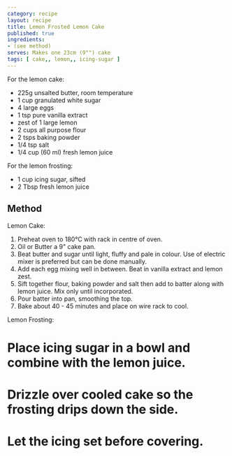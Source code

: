 ```yaml
---
category: recipe
layout: recipe
title: Lemon Frosted Lemon Cake
published: true
ingredients:
- (see method)
serves: Makes one 23cm (9"") cake
tags: [ cake,, lemon,, icing-sugar ]
---
```


For the lemon cake:

* 225g unsalted butter, room temperature
* 1 cup granulated white sugar
* 4 large eggs
* 1 tsp pure vanilla extract
* zest of 1 large lemon
* 2 cups all purpose flour
* 2 tsps baking powder
* 1/4 tsp salt
* 1/4 cup (60 ml) fresh lemon juice

For the lemon frosting:

* 1 cup icing sugar, sifted
* 2 Tbsp fresh lemon juice

## Method ##

Lemon Cake:

1. Preheat oven to 180°C with rack in centre of oven.
1. Oil or Butter a 9" cake pan.
1. Beat butter and sugar until light, fluffy and pale in colour. Use of electric mixer is preferred but can be done
   manually.
1. Add each egg mixing well in between. Beat in vanilla extract and lemon zest.
1. Sift together flour, baking powder and salt then add to batter along with lemon juice. Mix only until incorporated. 
1. Pour batter into pan, smoothing the top.
1. Bake about 40 - 45 minutes and place on wire rack to cool.

Lemon Frosting:

# Place icing sugar in a bowl and combine with the lemon juice.
# Drizzle over cooled cake so the frosting drips down the side.
# Let the icing set before covering.

